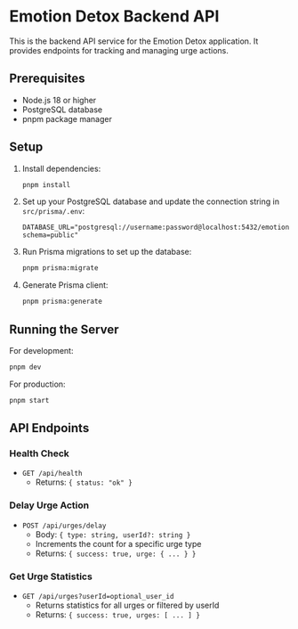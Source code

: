 # Emotion Detox Backend API

This is the backend API service for the Emotion Detox application. It provides endpoints for tracking and managing urge actions.

## Prerequisites

- Node.js 18 or higher
- PostgreSQL database
- pnpm package manager

## Setup

1. Install dependencies:
   ```bash
   pnpm install
   ```

2. Set up your PostgreSQL database and update the connection string in `src/prisma/.env`:
   ```
   DATABASE_URL="postgresql://username:password@localhost:5432/emotiondetox?schema=public"
   ```

3. Run Prisma migrations to set up the database:
   ```bash
   pnpm prisma:migrate
   ```

4. Generate Prisma client:
   ```bash
   pnpm prisma:generate
   ```

## Running the Server

For development:
```bash
pnpm dev
```

For production:
```bash
pnpm start
```

## API Endpoints

### Health Check
- `GET /api/health`
  - Returns: `{ status: "ok" }`

### Delay Urge Action
- `POST /api/urges/delay`
  - Body: `{ type: string, userId?: string }`
  - Increments the count for a specific urge type
  - Returns: `{ success: true, urge: { ... } }`

### Get Urge Statistics
- `GET /api/urges?userId=optional_user_id`
  - Returns statistics for all urges or filtered by userId
  - Returns: `{ success: true, urges: [ ... ] }` 